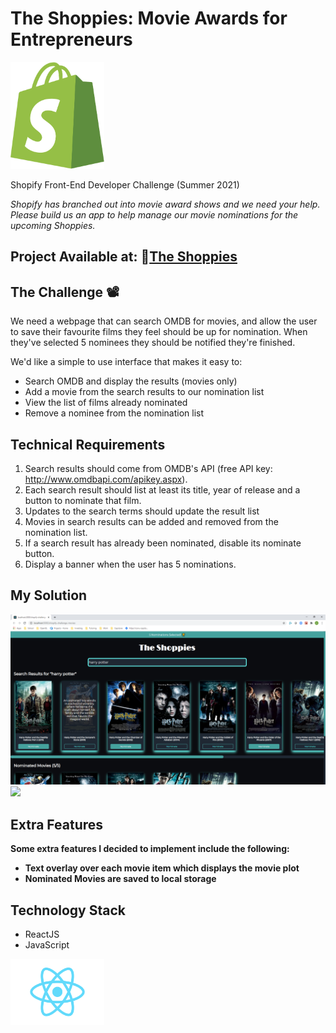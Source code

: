 # The Shoppies: Movie Awards for Entrepreneurs

<img src="./src/images/shopify-logo.png" width="150">

Shopify Front-End Developer Challenge (Summer 2021)

_Shopify has branched out into movie award shows and we need your help. Please build us an app to help manage our movie nominations for the upcoming Shoppies._

## Project Available at: 🔗[The Shoppies](https://dlabbate.github.io/shopify-challenge-movies/)

## The Challenge 📽️

We need a webpage that can search OMDB for movies, and allow the user to save their favourite films they feel should be up for nomination. When they've selected 5 nominees they should be notified they're finished.

We'd like a simple to use interface that makes it easy to:

- Search OMDB and display the results (movies only)
- Add a movie from the search results to our nomination list
- View the list of films already nominated
- Remove a nominee from the nomination list

## Technical Requirements

1. Search results should come from OMDB's API (free API key: http://www.omdbapi.com/apikey.aspx).
2. Each search result should list at least its title, year of release and a button to nominate that film.
3. Updates to the search terms should update the result list
4. Movies in search results can be added and removed from the nomination list.
5. If a search result has already been nominated, disable its nominate button.
6. Display a banner when the user has 5 nominations.

## My Solution

<img src="./src/images/my-solution.png">
<img src="./src/images/harry-potter.gif">

## Extra Features

__Some extra features I decided to implement include the following:__
- __Text overlay over each movie item which displays the movie plot__
- __Nominated Movies are saved to local storage__

## Technology Stack

- ReactJS
- JavaScript

<img src="./src/images/react-logo.png" width="150" alt="ReactJS">
